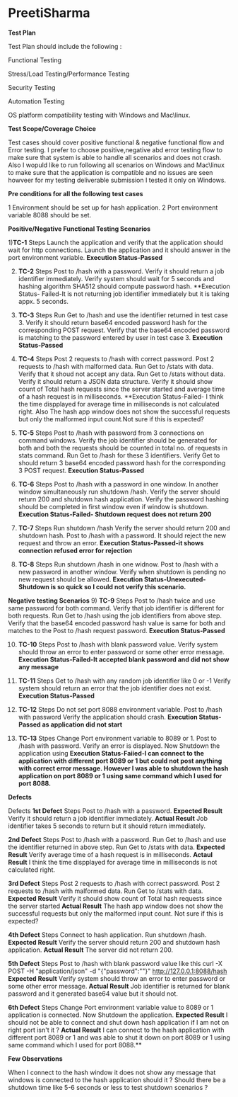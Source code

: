 # PreetiSharma


**Test Plan**

Test Plan should include the following :

Functional Testing

Stress/Load Testing/Performance Testing

Security Testing

Automation Testing

OS platform compatibility testing with Windows and Mac\linux.


**Test Scope/Coverage Choice**

Test cases should cover positive functional & negative functional flow and Error testing.
I prefer to choose positive,negative abd error testing flow to make sure that system is able to handle all scenarios and does not crash.
Also I wopuld like to run following all scenarios on Windows and Mac\linux to make sure that the application is compatible and no issues are seen howveer for my testing deliverable submission I tested it only on Windows.

**Pre conditions for all the following test cases**

1 Environment should be set up for hash application.
2 Port environment variable 8088 should be set.

**Positive/Negative Functional Testing Scenarios**

1)**TC-1** 
Steps
Launch the application and verify that the application should wait for http connections.
Launch the application and it should answer in the port environment variable.
**Execution Status-Passed**

2) **TC-2**
Steps
Post to /hash with a password.
Verify it should return a job identifier immediately.
Verify system should wait for 5 seconds and hashing algorithm SHA512 should compute password hash.
**Execution Status- Failed-It is not returning job identifier immediately but it is taking appx. 5 seconds.

3) **TC-3**
Steps
Run Get to /hash and use the identifier returned in test case 3.
Verify it should return base64 encoded password hash for the corresponding POST request.
Verify that the base64 encoded password is matching to the password entered by user in test case 3.
**Execution Status-Passed**

4) **TC-4**
Steps
Post 2 requests to /hash with correct password.
Post 2 requests to /hash with malformed data.
Run Get to /stats with data.
Verify that it shoud not accept any data.
Run Get to /stats without data.
Verify it should return a JSON data structure.
Verify it should show count of Total hash requests since the server started and average time of a hash request is in milliseconds.
**Execution Status-Failed- I think the time dispplayed for average time in milliseconds is not calculated right.
Also The hash app window does not show the successful requests but only the malformed input count.Not sure if this is expected?
   

5) **TC-5**
Steps
Post to /hash with password from 3 connections on command windows.
Verify the job identifier should be generated for both and both the requests should be counted in total no. of requests in stats command.
Run Get to /hash for these 3 identifiers.
Verify Get to should return 3 base64 encoded password hash for the corresponding 3 POST request.
**Execution Status-Passed**

6) **TC-6** 
Steps
Post to /hash with a password in one window. 
In another window simultaneously run shutdown /hash.
Verify the server should return 200 and shutdown hash application.
Verify the password hashing should be completed in first window even if window is shutdown.
**Execution Status-Failed- Shutdown request does not return 200**

7) **TC-7**
Steps
Run shutdown /hash 
Verify the server should return 200 and shutdown hash.
Post to /hash with a password.
It should reject the new request and throw an error.
**Execution Status-Passed-it shows connection refused error for rejection**

8) **TC-8**
Steps
Run shutdown /hash in one widnow. 
Post to /hash with a new password in another window.
Verify when shutdown is pending no new request should be allowed.
**Execution Status-Unexecuted-Shutdown is so quick so I could not verify this scenario.**

**Negative testing Scenarios**
9) **TC-9**
Steps
Post to /hash twice and use same password for both command.
Verify that job identifier is different for both requests.
Run Get to /hash using the job identifiers from above step.
Verify that the base64 encoded password hash value is same for both and matches to the Post to /hash request password.
**Execution Status-Passed**

10)  **TC-10**
Steps
Post to /hash with blank password value.
Verify system should throw an error to enter password or some other error message.
**Execution Status-Failed-It accepted blank password and did not show any message**

11) **TC-11**
Steps
Get to /hash with any random job identifier like 0 or -1
Verify system should return an error that the job identifier does not exist.
**Execution Status-Passed**

12) **TC-12**
Steps
Do not set port 8088 environment variable.
Post to /hash with password
Verify the application should crash.
**Execution Status-Passed as application did not start**

13) **TC-13**
Stpes
Change Port environment variable to 8089 or 1.
Post to /hash with password.
Verify an error is displayed.
Now Shutdown the application using 
**Execution Status-Faiied-I can connect to the application with different port 8089 or 1 but could not post anything with correct error message.
However I was able to shutdown the hash application on port 8089 or 1 using same command which I used for port 8088.**


**Defects**

Defects
**1st Defect**
Steps
Post to /hash with a password.
**Expected Result**
Verify it should return a job identifier immediately.
**Actual Result**
Job identifier takes 5 seconds to return but it should return immediately.

**2nd Defect**
Steps
Post to /hash with a password.
Run Get to /hash and use the identifier returned in above step.
Run Get to /stats with data.
**Expected Result**
Verify average time of a hash request is in milliseconds.
**Actaul Result**
I think the time dispplayed for average time in milliseconds is not calculated right.

**3rd Defect**
Steps
Post 2 requests to /hash with correct password.
Post 2 requests to /hash with malformed data.
Run Get to /stats with data.
**Expected Result**
Verify it should show count of Total hash requests since the server started 
**Actual Result**
The hash app window does not show the successful requests but only the malformed input count.
Not sure if this is expected?

**4th Defect**
Steps
Connect to hash application.
Run shutdown /hash.
**Expected Result**
Verify the server should return 200 and shutdown hash application.
**Actual Result**
The server did not return 200.

**5th Defect**
Steps
Post to /hash with blank password value like this curl -X POST -H "application/json" -d "{\"password\":\"\"}" http://127.0.0.1:8088/hash
**Expected Result**
Verify system should throw an error to enter password or some other error message.
**Actual Result**
Job identifier is returned for blank password and it generated base64 value but it should not.

**6th Defect**
Steps
Change Port environment variable value to 8089 or 1 application is connected.
Now Shutdown the application.
**Expected Result**
I should not be able to connect and shut down hash application if I am not on right port isn't it ?
**Actual Result**
I can connect to the hash application with different port 8089 or 1 and was able to shut it down on port 8089 or 1 using same command which I used for port 8088.**

**Few Observations**

When I connect to the hash window it does not show any message that windows is connected to the hash application should it ?
Should there be a shutdown time like 5-6 seconds or less to test shutdown scenarios ?
